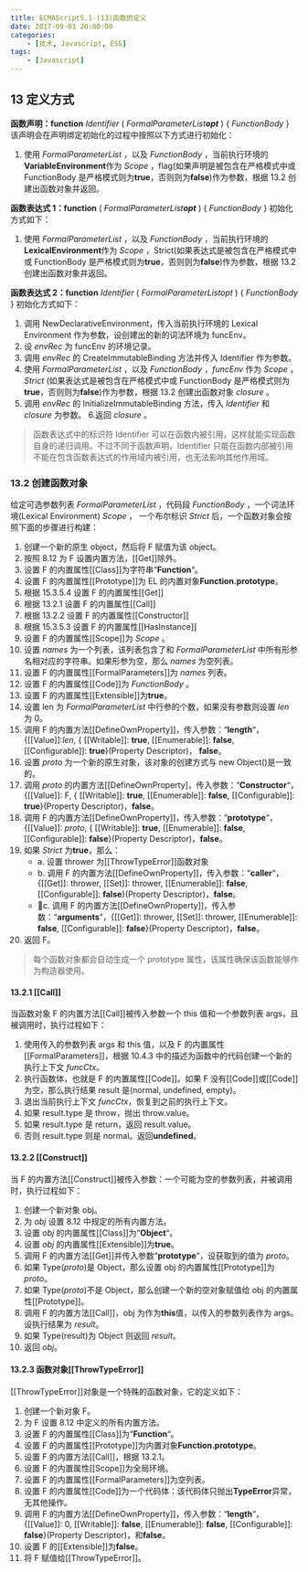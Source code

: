 ```yaml
---
title: ECMAScript5.1-(13)函数的定义
date: 2017-09-01 20:00:00
categories:
    - [技术, Javascript, ES5]
tags:
    - [Javascript]
---
```


## 13 定义方式

**函数声明：function** _Identifier_ ( _FormalParameterList**opt**_ ) { _FunctionBody_ } 该声明会在声明绑定初始化的过程中按照以下方式进行初始化：

1. 使用 _FormalParameterList_ ，以及 _FunctionBody_ ，当前执行环境的**VariableEnvironment**作为 _Scope_ ，flag(如果声明是被包含在严格模式中或 FunctionBody 是严格模式则为**true**，否则则为**false**)作为参数，根据 13.2 创建出函数对象并返回。

**函数表达式 1：function** ( _FormalParameterList**opt**_ ) { _FunctionBody_ } 初始化方式如下：

1. 使用 _FormalParameterList_ ，以及 _FunctionBody_ ，当前执行环境的**LexicalEnvironment**作为 _Scope_ ，Strict(如果表达式是被包含在严格模式中或 FunctionBody 是严格模式则为**true**，否则则为**false**)作为参数，根据 13.2 创建出函数对象并返回。

**函数表达式 2：function** _Identifier_ ( _FormalParameterListopt_ ) { _FunctionBody_ } 初始化方式如下：

1. 调用 NewDeclarativeEnvironment，传入当前执行环境的 Lexical Environment 作为参数，设创建出的新的词法环境为 funcEnv。
2. 设 _envRec_ 为 funcEnv 的环境记录。
3. 调用 _envRec_ 的 CreateImmutableBinding 方法并传入 Identifier 作为参数。
4. 使用 _FormalParameterList_ ，以及 _FunctionBody_ ，_funcEnv_ 作为 _Scope_ ，_Strict_ (如果表达式是被包含在严格模式中或 FunctionBody 是严格模式则为**true**，否则则为**false**)作为参数，根据 13.2 创建出函数对象 _closure_ 。
5. 调用 _envRec_ 的 InitializeImmutableBinding 方法，传入 _Identifier_ 和 _closure_ 为参数。 6.返回 _closure_ 。

> 函数表达式中的标识符 Identifier 可以在函数内被引用，这样就能实现函数自身的递归调用。不过不同于函数声明，Identifier 只能在函数内部被引用不能在包含函数表达式的作用域内被引用，也无法影响其他作用域。

### 13.2 创建函数对象

给定可选参数列表 _FormalParameterList_ ，代码段 _FunctionBody_ ，一个词法环境(Lexical Environment) _Scope_ ， 一个布尔标识 _Strict_ 后，一个函数对象会按照下面的步骤进行构建：

1. 创建一个新的原生 object，然后将 F 赋值为该 object。
2. 按照 8.12 为 F 设置内置方法，[[Get]]除外。
3. 设置 F 的内置属性[[Class]]为字符串“**Function**“。
4. 设置 F 的内置属性[[Prototype]]为 EL 的内置对象**Function.prototype**。
5. 根据 15.3.5.4 设置 F 的内置属性[[Get]]
6. 根据 13.2.1 设置 F 的内置属性[[Call]]
7. 根据 13.2.2 设置 F 的内置属性[[Constructor]]
8. 根据 15.3.5.3 设置 F 的内置属性[[HasInstance]]
9. 设置 F 的内置属性[[Scope]]为 _Scope_ 。
10. 设置 _names_ 为一个列表，该列表包含了和 _FormalParameterList_ 中所有形参名相对应的字符串。如果形参为空，那么 _names_ 为空列表。
11. 设置 F 的内置属性[[FormalParameters]]为 _names_ 列表。
12. 设置 F 的内置属性[[Code]]为 _FunctionBody_ 。
13. 设置 F 的内置属性[[Extensible]]为**true**。
14. 设置 len 为 _FormalParameterList_ 中行参的个数，如果没有参数则设置 _len_ 为 0。
15. 调用 F 的内置方法[[DefineOwnProperty]]，传入参数：“**length**“，{[[Value]]:_len_, { [[Writable]]: **true**, [[Enumerable]]: **false**, [[Configurable]]: **true**}(Property Descriptor)， **false**。
16. 设置 _proto_ 为一个新的原生对象，该对象的创建方式与 new Object()是一致的。
17. 调用 _proto_ 的内置方法[[DefineOwnProperty]，传入参数：“**Constructor**“，{[[Value]]: F, { [[Writable]]: **true**, [[Enumerable]]: **false**, [[Configurable]]: **true**}(Property Descriptor)，**false**。
18. 调用 F 的内置方法[[DefineOwnProperty]]，传入参数：“**prototype**“，{[[Value]]: _proto_, { [[Writable]]: **true**, [[Enumerable]]: **false**, [[Configurable]]: **false**}(Property Descriptor)，**false**。
19. 如果 _Strict_ 为**true**，那么：
    - a. 设置 thrower 为[[ThrowTypeError]]函数对象
    - b. 调用 F 的内置方法[[DefineOwnProperty]]，传入参数：“**caller**“，{[[Get]]: thrower, [[Set]]: thrower, [[Enumerable]]: **false**, [[Configurable]]: **false**}(Property Descriptor)，**false**。
    - c. 调用 F 的内置方法[[DefineOwnProperty]]，传入参数：“**arguments**“，{[[Get]]: thrower, [[Set]]: thrower, [[Enumerable]]: **false**, [[Configurable]]: **false**}(Property Descriptor)，**false**。
20. 返回 F。

> 每个函数对象都会自动生成一个 prototype 属性，该属性确保该函数能够作为构造器使用。

#### 13.2.1 [[Call]]

当函数对象 F 的内置方法[[Call]]被传入参数一个 this 值和一个参数列表 args，且被调用时，执行过程如下：

1. 使用传入的参数列表 args 和 this 值，以及 F 的内置属性[[FormalParameters]]，根据 10.4.3 中的描述为函数中的代码创建一个新的执行上下文 _funcCtx_。
2. 执行函数体，也就是 F 的内置属性[[Code]]。如果 F 没有[[Code]]或[[Code]]为空，那么执行结果 result 是(normal, undefined, empty)。
3. 退出当前执行上下文 _funcCtx_，恢复到之前的执行上下文。
4. 如果 result.type 是 throw，抛出 throw.value。
5. 如果 result.type 是 return，返回 result.value。
6. 否则 result.type 则是 normal。返回**undefined**。

#### 13.2.2 [[Construct]]

当 F 的内置方法[[Construct]]被传入参数：一个可能为空的参数列表，并被调用时，执行过程如下：

1. 创建一个新对象 obj。
2. 为 _obj_ 设置 8.12 中规定的所有内置方法。
3. 设置 _obj_ 的内置属性[[Class]]为“**Object**“。
4. 设置 _obj_ 的内置属性[[Extensible]]为**true**。
5. 调用 F 的内置方法[[Get]]并传入参数“**prototype**“，设获取到的值为 _proto_。
6. 如果 Type(_proto_)是 Object，那么设置 obj 的内置属性[[Prototype]]为 _proto_。
7. 如果 Type(_proto_)不是 Object，那么创建一个新的空对象赋值给 obj 的内置属性[[Prototype]]。
8. 调用 F 的内置方法[[Call]]，obj 为作为**this**值，以传入的参数列表作为 args。设执行结果为 _result_。
9. 如果 Type(result)为 Object 则返回 _result_。
10. 返回 _obj_。

#### 13.2.3 函数对象[[ThrowTypeError]]

[[ThrowTypeError]]对象是一个特殊的函数对象，它的定义如下：

1. 创建一个新对象 F。
2. 为 F 设置 8.12 中定义的所有内置方法。
3. 设置 F 的内置属性[[Class]]为“**Function**“。
4. 设置 F 的内置属性[[Prototype]]为内置对象**Function.prototype**。
5. 设置 F 的内置方法[[Call]]，根据 13.2.1。
6. 设置 F 的内置属性[[Scope]]为全局环境。
7. 设置 F 的内置属性[[FormalParameters]]为空列表。
8. 设置 F 的内置属性[[Code]]为一个代码体：该代码体只抛出**TypeError**异常，无其他操作。
9. 调用 F 的内置方法[[DefineOwnProperty]]，传入参数：“**length**“，{[[Value]]: 0, [[Writable]]: **false**, [[Enumerable]]: **false**, [[Configurable]]: **false**}(Property Descriptor)，和**false**。
10. 设置 F 的[[Extensible]]为**false**。
11. 将 F 赋值给[[ThrowTypeError]]。
